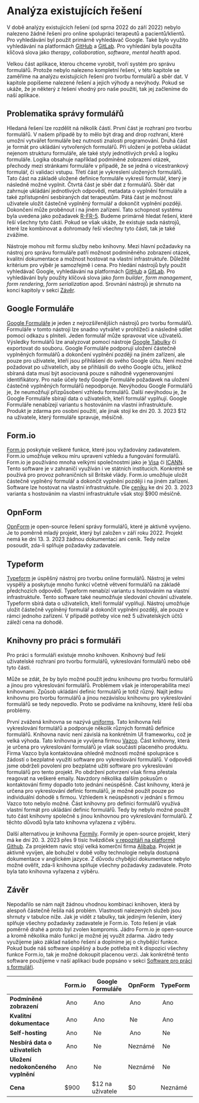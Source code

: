 # Analýza existujících řešení

V době analýzy existujících řešení (od sprna 2022 do září 2022) nebylo nalezeno
žádné řešení pro online spolupráci terapeutů a pacientů/klientů. Pro vyhledávání
byl použit primárně vyhledávač Google. Také bylo využito vyhledávání na
platformách [GitHub](https://github.com/) a [GitLab](https://about.gitlab.com/).
Pro vyhledání byla použita klíčová slova jako _therapy_, _collaboration_,
_software_, _mental health_ apod.

Velkou část aplikace, kterou chceme vyrobit, tvoří systém pro správu formulářů.
Protože nebylo nalezeno kompletní řešení, v této kapitole se zaměříme na analýzu
existujících řešení pro tvorbu formulářů a sběr dat. V kapitole popíšeme
nalezené řešení a jejich výhody a nevýhody. Pokud se ukáže, že je některý z
řešení vhodný pro naše použití, tak jej začleníme do naší aplikace.

## Problematika správy formulářů

Hledaná řešení lze rozdělit ná několik částí. První část je rozhraní pro tvorbu
formulářů. V našem případě by to mělo být drag and drop rozhraní, které umožní
vytvářet formuláře bez nutnosti znalosti programování. Druhá část je formát pro
ukládání vytvořených formulářů. Při uložení je potřeba ukládat nejenom strukturu
formuláře, ale také styly jednotlivých prvků a logiku formuláře. Logika obsahuje
například podmíněné zobrazení otázek, přechody mezi stránkami formuláře v
případě, že se jedná o vícestrankový formulář, či validaci vstupu. Třetí část je
vykreslení uložených formulářů. Tato část na základě uložené definice formuláře
vykreslí formulář, který je následně možné vyplnit. Čtvrtá část je sběr dat z
formulářů. Sběr dat zahrnuje ukládání jednotlivých odpovědí, metadata o vyplnění
formuláře a také zpřístupnění sesbíraných dat terapeutům. Pátá část je možnost
uživatele uložit částečně vyplněný formulář a dokončit vyplnění později.
Dokončení může proběnout i na jiném zařízení. Tato schopnost systému byla
uvedena jako požadavek [R-FR-5](./analyza-pozadavku#r-fr-5). Budeme primárně
hledat řešení, které řeší všechny tyto části. Pokud se však ukáže, že existuje
sada nástrojů, které lze kombinovat a dohromady řeší všechny tyto části, tak je
také zvážíme.

Nástroje mohou mít formu služby nebo knihovny. Mezi hlavní požadavky na nástroj
pro správu formuláře patří možnost podmíněného zobrazení otázek, kvalitní
dokumentace a možnost hostovat na vlastní infrastruktuře. Důležité kritérium pro
výběr je samozřejmě i cena. Pro hledání nástrojů byly použit vyhledávač Google,
vyhledávání na platformách [GitHub](https://github.com/) a
[GitLab](https://about.gitlab.com/). Pro vyhledávání byly použity klíčová slova
jako _form builder_, _form management_, _form rendering_, _form serialization_
apod. Srovnání nástrojů je shrnuto na konci kapitoly v sekci [Závěr](#závěr).

## Google Formuláře

[Google Formuláře](https://www.google.com/forms/about/) je jeden z
nejrozšířenějších nástrojů pro tvorbu formulářů. Formuláře v tomto nástroji lze
snadno vytvářet v prohlížeči a následně sdílet pomocí odkazu s plniteli. Jeden
formulář může spravovat více uživatelů. Výsledky formulářů lze analyzovat pomocí
nástroje [Google Tabulky](https://www.google.com/intl/cs/sheets/about/) či
exportovat do souboru. Google Formuláře podporují uložení částečně vyplněných
formulářů a dokončení vyplnění později na jiném zařízení, ale pouze pro
uživatele, kteří jsou přihlášení do svého Google účtu. Není možné požadovat po
uživatelích, aby se přihlásili do svého Google účtu, jelikož sbíraná data musí
být asociovaná pouze s náhodně vygenerovanými identifikátory. Pro naše účely
tedy Google Formuláře požadavek na uložení částečně vyplněných formulářů
nepodporuje. Nevýhodou Google Formulářů je, že neumožňují přizpůsobení vzhledu
formulářů. Další nevýhodou je, že Google Formuláře sbírají data o uživatelích,
kteří formulář vyplňují. Google Formuláře nenabízejí variantu s hostováním na
vlastní infrastruktuře. Produkt je zdarma pro osobní použití, ale jinak stojí ke
dni 20. 3. 2023 \$12 na uživatele, který formuláře spravuje, měsíčně.

## Form.io

[Form.io](https://form.io/) poskytuje veškeré funkce, které jsou vyžadovány
zadavatelem. Form.io umožňuje velkou míru upravení vzhledu a fungování
formulářů. Form.io je používáno mnoha velkými společnostmi jako je
[Visa](https://www.visa.cz/) či [ICANN](https://www.icann.org/). Tento software
je v zahraničí využíván i ve státních institucích. Konkrétně se používá pro
provoz pohraničních sil Britské vlády. Form.io umožňuje uložit částečně vyplněný
formulář a dokončit vyplnění později i na jiném zařízení. Software lze hostovat
na vlastní infrastruktuře. Dle [ceníku](https://form.io/pricing) ke dni
20. 3. 2023 varianta s hostováním na vlastní infrastruktuře však stojí \$900
měsíčně.

## OpnForm

[OpnForm](https://opnform.com/) je open-source řešení správy formulářů, které je
aktivně vyvíjeno. Je to poměrně mladý projekt, který byl založen v září
roku 2022. Projekt nemá ke dni 13. 3. 2023 žádnou dokumentaci ani ceník. Tedy
nelze posoudit, zda-li splňuje požadavky zadavatele.

## Typeform

[Typeform](https://www.typeform.com/) je úspěšný nástroj pro tvorbu online
formulářů. Nástroj je velmi vyspělý a poskytuje mnoho funkcí včetně větvení
formulářů na základě předchozích odpovědí. Typeform nenabízí variantu s
hostováním na vlastní infrastruktuře. Tento software také neumožňuje sledování
chování uživatele. Typeform sbírá data o uživatelích, kteří formulář vyplňují.
Nástroj umožňuje uložit částečně vyplněný formulář a dokončit vyplnění později,
ale pouze v rámci jednoho zařízení. V případě potřeby více než 5 uživatelských
účtů záleží cena na dohodě.

## Knihovny pro práci s formuláři

Pro práci s formuláři existuje mnoho knihoven. Knihovný buď řeší uživatelské
rozhraní pro tvorbu formulářů, vykreslování formulářů nebo obě tyto části.

Může se zdát, že by bylo možné použít jednu knihovnu pro tvorbu formulářů a
jinou pro vykreslování formulářů. Problémem však je interoperabilita mezi
knihovnami. Způsob ukládání definic formulářů je totiž různý. Najít jednu
knihovnu pro tvorbu formulářů a jinou nezávislou knihovnu pro vykreslování
formulářů se tedy nepovedlo. Proto se podíváme na knihovny, které řeší oba
problémy.

První zvážená knihovna se nazývá [uniforms](https://uniforms.tools/). Tato
knihovna řeší vykreslování formulářů a podporuje několik různých formátů
definice formulářů. Knihovna navíc není závislá na konkrétním UI frameworku, což
je velká výhoda. Tato knihovna je vyvíjena firmou
[Vazco](https://www.vazco.eu/). Část knihovny, která je určena pro vykreslování
formulářů je však součástí placeného produktu. Firma Vazco byla kontaktována
ohledně možnosti možné spolupráce s žádostí o bezplatné využití software pro
vykreslování formulářů. V odpovědi jsme obdrželi povolení pro bezplatné užití
software pro vykreslování formulářů pro tento projekt. Po obdržení potvrzení
však firma přestala reagovat na veškeré emaily. Navzdory několika dalším pokusům
o kontaktování firmy dopadlo toto jednání neúspěšně. Část knihovny, která je
určena pro vykreslování definic formulářů, je možné použít pouze po individuální
dohodě s firmou. Vzhledem k neúspěsnoti v jednání s firmou Vazco toto nebylo
možné. Část knihovny pro definici formulářů využívá vlastní formát pro ukládání
definic formulářů. Tedy by nebylo možné použít tuto část knihovny společně s
jinou knihovnou pro vykreslování formulářů. Z těchto důvodů byla tato knihovna
vyřazena z výběru.

Další alternativou je knihovna [Formily](https://formilyjs.org/). Formily je
open-source projekt, který má ke dni 20. 3. 2023 přes 9 tisíc hvězdiček
[v repozitáři na platformě Github](https://github.com/alibaba/formily). Za
projektem navíc stojí velká komerční firma [Alibaba](https://www.alibaba.com/).
Projekt je aktivně vyvíjen, ale bohužel v době volby technologie nebyla dostupná
dokumentace v anglickém jazyce. Z důvodu chybějící dokumentace nebylo možné
ověřit, zda-li knihovna splňuje všechny požadavky zadavatele. Proto byla tato
knihovna vyřazena z výběru.

## Závěr

Nepodařilo se nám najít žádnou vhodnou kombinaci knihoven, která by alespoň
částečně řešila náš problém. Vlastnosti nalezených služeb jsou shrnuty v
tabulce níže. Jak je vidět z tabulky, tak jediným řešením, který splňuje všechny
požadavky zadavatele je Form.io. Toto řešení je však poměrně drahé a proto byl
zvolen kompromis. Jádro Form.io je open-source a kromě několika málo funkcí je
možné jej využít zdarma. Jádro tedy využijeme jako základ našeho řešení a
doplníme jej o chybějící funkce. Pokud bude náš software úspěšný a bude potřeba
mít k dispozici všechny funkce Form.io, tak je možné dokoupit placenou verzi.
Jak konkrétně tento software použijeme v naší aplikaci bude popsáno v
sekci [Software pro práci s formuláři](./navrh#software-pro-práci-s-formuláři).

|                                    | **Form.io** | **Google Formuláře** | **OpnForm** | **TypeForm** |
| ---------------------------------- | ----------- | -------------------- | ----------- | ------------ |
| **Podmíněné zobrazení**            |  Ano        |  Ano                 |  Ano        |  Ano         |
| **Kvalitní dokumentace**           |  Ano        |  Ano                 |  Ne         |  Ano         |
| **Self-hosting**                   |  Ano        |  Ne                  |  Ano        |  Ne          |
| **Nesbírá data o uživatelích**     |  Ano        |  Ne                  | Neznámé     |  Ne          |
| **Uložení nedokončeného vyplnění** |  Ano        |  Ne                  | Neznámé     |  Ne          |
| **Cena**                           | \$900       | \$12 na uživatele    | \$0         | Neznámé      |
